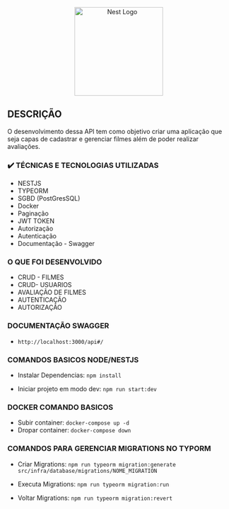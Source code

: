 <p align="center">
  <a href="http://nestjs.com/" target="blank"><img src="https://nestjs.com/img/logo-small.svg" width="200" alt="Nest Logo" /></a>
</p>

[circleci-image]: https://img.shields.io/circleci/build/github/nestjs/nest/master?token=abc123def456
[circleci-url]: https://circleci.com/gh/nestjs/nest

## DESCRIÇÃO
O desenvolvimento dessa API tem como objetivo criar uma aplicação que seja capas de cadastrar e gerenciar filmes além de poder realizar avaliações.

### ✔️ TÉCNICAS E TECNOLOGIAS UTILIZADAS
- NESTJS
- TYPEORM
- SGBD (PostGresSQL)
- Docker
- Paginação
- JWT TOKEN
- Autorização 
- Autenticação 
- Documentação - Swagger

### O QUE FOI DESENVOLVIDO
- CRUD - FILMES
- CRUD- USUARIOS
- AVALIAÇÃO DE FILMES
- AUTENTICAÇÃO
- AUTORIZAÇÃO

### DOCUMENTAÇÃO SWAGGER
- `http://localhost:3000/api#/`

### COMANDOS BASICOS NODE/NESTJS
- Instalar Dependencias: `npm install`

- Iniciar projeto em modo dev: `npm run start:dev`

### DOCKER COMANDO BASICOS
- Subir container: `docker-compose up -d`
- Dropar container: `docker-compose down`

### COMANDOS PARA GERENCIAR MIGRATIONS NO TYPORM 

- Criar Migrations: `npm run typeorm migration:generate src/infra/database/migrations/NOME_MIGRATION`

- Executa Migrations: `npm run typeorm migration:run`

- Voltar Migrations: `npm run typeorm migration:revert`
